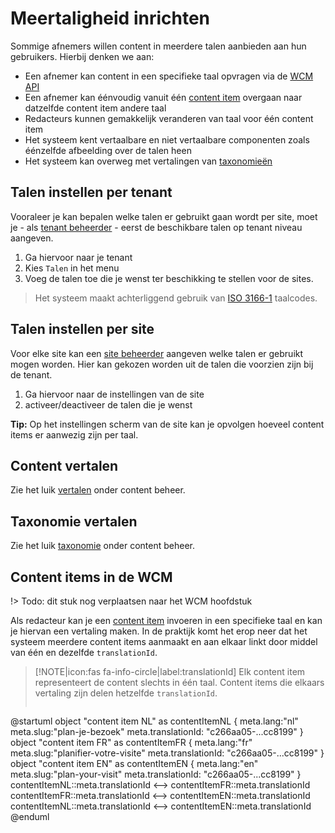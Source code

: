 # Meertaligheid inrichten

Sommige afnemers willen content in meerdere talen aanbieden aan hun gebruikers. Hierbij denken we aan: 

* Een afnemer kan content in een specifieke taal opvragen via de [WCM API](/wcmv4/README)
* Een afnemer kan éénvoudig vanuit één [content item](/common/content/concept-ci) overgaan naar datzelfde content item andere taal 
* Redacteurs kunnen gemakkelijk veranderen van taal voor één content item
* Het systeem kent vertaalbare en niet vertaalbare componenten zoals éénzelfde afbeelding over de talen heen
* Het systeem kan overweg met vertalingen van [taxonomieën](/redactie/content/inrichten-taxonomie)

## Talen instellen per tenant
Vooraleer je kan bepalen welke talen er gebruikt gaan wordt per site, moet je - als [tenant beheerder](/redactie/content/toegang-tenant-beheerder) - eerst de beschikbare talen op tenant niveau aangeven. 

1. Ga hiervoor naar je tenant
2. Kies `Talen` in het menu
3. Voeg de talen toe die je wenst ter beschikking te stellen voor de sites.

> Het systeem maakt achterliggend gebruik van [ISO 3166-1](https://nl.wikipedia.org/wiki/ISO_3166-1) taalcodes.


## Talen instellen per site

Voor elke site kan een [site beheerder](/redactie/content/toegang-site-beheerder) aangeven welke talen er gebruikt mogen worden. Hier kan gekozen worden uit de talen die voorzien zijn bij de tenant.

1. Ga hiervoor naar de instellingen van de site
2. activeer/deactiveer de talen die je wenst

**Tip:** Op het instellingen scherm van de site kan je opvolgen hoeveel content items er aanwezig zijn per taal.

## Content vertalen

Zie het luik [vertalen](/redactie/content/content-beheren-vertalen) onder content beheer.

## Taxonomie vertalen

Zie het luik [taxonomie](/redactie/content/content-beheren-taxonomie) onder content beheer.

## Content items in de WCM 

!> Todo: dit stuk nog verplaatsen naar het WCM hoofdstuk

Als redacteur kan je een [content item](/common/content/concept-ci) invoeren in een specifieke taal en kan je hiervan een vertaling maken. In de praktijk komt het erop neer dat het systeem meerdere content items aanmaakt en aan elkaar linkt door middel van één en dezelfde `translationId`.

>[!NOTE|icon:fas fa-info-circle|label:translationId]
>Elk content item representeert de content slechts in één taal. Content items die elkaars vertaling zijn delen hetzelfde `translationId`.
>``` plantuml
@startuml
object "content item NL" as contentItemNL {
 meta.lang:"nl"
 meta.slug:"plan-je-bezoek"
 meta.translationId: "c266aa05-...cc8199" 
}
object "content item FR" as contentItemFR {
 meta.lang:"fr"
 meta.slug:"planifier-votre-visite"
 meta.translationId: "c266aa05-...cc8199"
}
object "content item EN" as contentItemEN {
 meta.lang:"en"
 meta.slug:"plan-your-visit"
 meta.translationId: "c266aa05-...cc8199"
}
contentItemNL::meta.translationId <--> contentItemFR::meta.translationId
contentItemFR::meta.translationId <--> contentItemEN::meta.translationId
contentItemNL::meta.translationId <--> contentItemEN::meta.translationId
@enduml
>```

